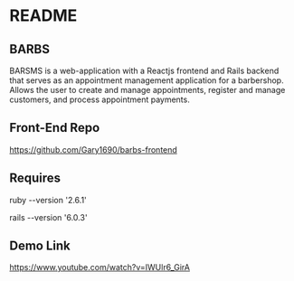 # README

## BARBS

BARSMS is a web-application with a Reactjs frontend and  Rails backend that serves as an appointment management application for a barbershop. Allows the user to create and manage appointments, register and manage customers, and process appointment payments.

## Front-End Repo

https://github.com/Gary1690/barbs-frontend

## Requires

ruby --version '2.6.1'

rails --version '6.0.3'

## Demo Link

https://www.youtube.com/watch?v=IWUlr6_GirA

